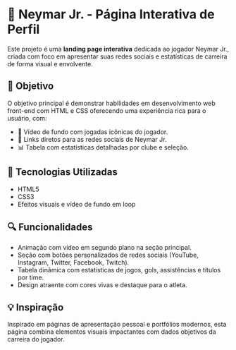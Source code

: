 # 🌟 Neymar Jr. - Página Interativa de Perfil

Este projeto é uma **landing page interativa** dedicada ao jogador Neymar Jr., criada com foco em apresentar suas redes sociais e estatísticas de carreira de forma visual e envolvente.

## 🎯 Objetivo

O objetivo principal é demonstrar habilidades em desenvolvimento web front-end com HTML e CSS  oferecendo uma experiência rica para o usuário, com:

- 🎥 Vídeo de fundo com jogadas icônicas do jogador.
- 📱 Links diretos para as redes sociais de Neymar Jr.
- 📊 Tabela com estatísticas detalhadas por clube e seleção.

## 🧰 Tecnologias Utilizadas

- HTML5
- CSS3
- Efeitos visuais e vídeo de fundo em loop

## 🔍 Funcionalidades

- Animação com vídeo em segundo plano na seção principal.
- Seção com botões personalizados de redes sociais (YouTube, Instagram, Twitter, Facebook, Twitch).
- Tabela dinâmica com estatísticas de jogos, gols, assistências e títulos por time.
- Design atraente com cores vivas e destaque para o atleta.

## 💡 Inspiração

Inspirado em páginas de apresentação pessoal e portfólios modernos, esta página combina elementos visuais impactantes com dados objetivos da carreira do jogador.

